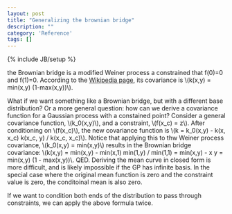 ```yaml
---
layout: post
title: "Generalizing the brownian bridge"
description: ""
category: 'Reference'
tags: []
---
```

{% include JB/setup %}

the Brownian bridge is a modified Weiner process a constrained that f(0)=0 and f(1)=0.  According to the [Wikipedia page](http://en.wikipedia.org/wiki/Brownian_bridge), its covariance is \\(k(x,y) = min(x,y) (1-max(x,y))\\).  

What if we want something like a Brownian bridge, but with a different base distribution?  Or a more general question: how can we derive a covariance function for a Gaussian process with a constained point?  Consider a general covariance function, \\(k_0(x,y)\\), and a constraint, \\(f(x_c) = z\\).  After conditioning on \\(f(x_c)\\), the new covariance function is \\(k = k_0(x,y) - k(x, x_c) k(x_c, y) / k(x_c, x_c)\\).  Notice that applying this to thw Weiner process covariance, \\(k_0(x,y) = min(x,y)\\) results in the Brownian bridge covariance: \\(k(x,y) = min(x,y) - min(x,1) min(1,y) / min(1,1) = min(x,y) - x y = min(x,y) (1 - max(x,y))\\. QED.  Deriving the mean curve in closed form is more difficult, and is likely impossible if the GP has infinite basis.  In the special case where the original mean function is zero and the constraint value is zero, the conditoinal mean is also zero.

If we want to condition both ends of the distribution to pass through constraints, we can apply the above formula twice.
